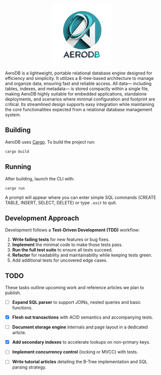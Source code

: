 <p align="center">
<img src="images/logo.png" width="200px" height="200px" alt="AeroDB">
</p>

AeroDB is a lightweight, portable relational database engine designed for efficiency and simplicity. It utilizes a B-tree-based architecture to manage and organize data, ensuring fast and reliable access. All data— including tables, indexes, and metadata— is stored compactly within a single file, making AeroDB highly suitable for embedded applications, standalone deployments, and scenarios where minimal configuration and footprint are critical. Its streamlined design supports easy integration while maintaining the core functionalities expected from a relational database management system.

## Building

AeroDB uses [Cargo](https://doc.rust-lang.org/cargo/). To build the project run:

```bash
cargo build
```

## Running

After building, launch the CLI with:

```bash
cargo run
```

A prompt will appear where you can enter simple SQL commands (CREATE TABLE, INSERT, SELECT, DELETE) or type `.exit` to quit.

## Development Approach

Development follows a **Test-Driven Development (TDD)** workflow:

1. **Write failing tests** for new features or bug fixes.
2. **Implement** the minimal code to make those tests pass.
3. **Run the full test suite** to ensure all tests succeed.
4. **Refactor** for readability and maintainability while keeping tests green.
5. Add additional tests for uncovered edge cases.

## TODO

These tasks outline upcoming work and reference articles we plan to publish.

- [ ] **Expand SQL parser** to support JOINs, nested queries and basic functions.
- [x] **Flesh out transactions** with ACID semantics and accompanying tests.
- [ ] **Document storage engine** internals and page layout in a dedicated article.
- [x] **Add secondary indexes** to accelerate lookups on non-primary keys.
- [ ] **Implement concurrency control** (locking or MVCC) with tests.
- [ ] **Write tutorial articles** detailing the B-Tree implementation and SQL parsing strategy.

